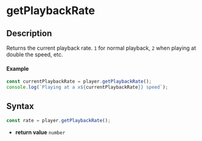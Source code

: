 # getPlaybackRate

## Description

Returns the current playback rate. `1` for normal playback, `2` when
playing at double the speed, etc.

#### Example

```js
const currentPlaybackRate = player.getPlaybackRate();
console.log(`Playing at a x${currentPlaybackRate}} speed`);
```

## Syntax

```js
const rate = player.getPlaybackRate();
```

- **return value** `number`
